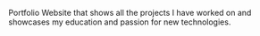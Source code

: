 Portfolio Website that shows all the projects I have worked on and showcases my education and passion for new technologies.
